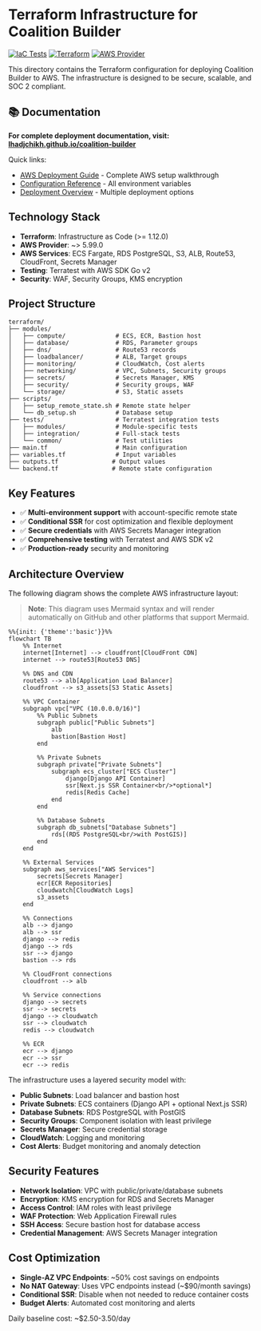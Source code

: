 # Terraform Infrastructure for Coalition Builder

[![IaC Tests](https://github.com/lhadjchikh/coalition-builder/actions/workflows/test_terraform.yml/badge.svg)](https://github.com/lhadjchikh/coalition-builder/actions/workflows/test_terraform.yml)
[![Terraform](https://img.shields.io/badge/terraform-1.12+-blue.svg)](https://www.terraform.io/)
[![AWS Provider](https://img.shields.io/badge/aws-5.99+-orange.svg)](https://registry.terraform.io/providers/hashicorp/aws/latest)

This directory contains the Terraform configuration for deploying Coalition Builder to AWS. The infrastructure is designed to be secure, scalable, and SOC 2 compliant.

## 📚 Documentation

**For complete deployment documentation, visit: [lhadjchikh.github.io/coalition-builder](https://lhadjchikh.github.io/coalition-builder/)**

Quick links:

- [AWS Deployment Guide](https://lhadjchikh.github.io/coalition-builder/deployment/aws/) - Complete AWS setup walkthrough
- [Configuration Reference](https://lhadjchikh.github.io/coalition-builder/reference/environment/) - All environment variables
- [Deployment Overview](https://lhadjchikh.github.io/coalition-builder/deployment/) - Multiple deployment options

## Technology Stack

- **Terraform**: Infrastructure as Code (>= 1.12.0)
- **AWS Provider**: ~> 5.99.0
- **AWS Services**: ECS Fargate, RDS PostgreSQL, S3, ALB, Route53, CloudFront, Secrets Manager
- **Testing**: Terratest with AWS SDK Go v2
- **Security**: WAF, Security Groups, KMS encryption

## Project Structure

```
terraform/
├── modules/
│   ├── compute/              # ECS, ECR, Bastion host
│   ├── database/             # RDS, Parameter groups
│   ├── dns/                  # Route53 records
│   ├── loadbalancer/         # ALB, Target groups
│   ├── monitoring/           # CloudWatch, Cost alerts
│   ├── networking/           # VPC, Subnets, Security groups
│   ├── secrets/              # Secrets Manager, KMS
│   ├── security/             # Security groups, WAF
│   └── storage/              # S3, Static assets
├── scripts/
│   ├── setup_remote_state.sh # Remote state helper
│   └── db_setup.sh           # Database setup
├── tests/                    # Terratest integration tests
│   ├── modules/              # Module-specific tests
│   ├── integration/          # Full-stack tests
│   └── common/               # Test utilities
├── main.tf                   # Main configuration
├── variables.tf              # Input variables
├── outputs.tf               # Output values
└── backend.tf               # Remote state configuration
```

## Key Features

- ✅ **Multi-environment support** with account-specific remote state
- ✅ **Conditional SSR** for cost optimization and flexible deployment
- ✅ **Secure credentials** with AWS Secrets Manager integration
- ✅ **Comprehensive testing** with Terratest and AWS SDK v2
- ✅ **Production-ready** security and monitoring

## Architecture Overview

The following diagram shows the complete AWS infrastructure layout:

> **Note**: This diagram uses Mermaid syntax and will render automatically on GitHub and other platforms that support Mermaid.

```mermaid
%%{init: {'theme':'basic'}}%%
flowchart TB
    %% Internet
    internet[Internet] --> cloudfront[CloudFront CDN]
    internet --> route53[Route53 DNS]

    %% DNS and CDN
    route53 --> alb[Application Load Balancer]
    cloudfront --> s3_assets[S3 Static Assets]

    %% VPC Container
    subgraph vpc["VPC (10.0.0.0/16)"]
        %% Public Subnets
        subgraph public["Public Subnets"]
            alb
            bastion[Bastion Host]
        end

        %% Private Subnets
        subgraph private["Private Subnets"]
            subgraph ecs_cluster["ECS Cluster"]
                django[Django API Container]
                ssr[Next.js SSR Container<br/>*optional*]
                redis[Redis Cache]
            end
        end

        %% Database Subnets
        subgraph db_subnets["Database Subnets"]
            rds[(RDS PostgreSQL<br/>with PostGIS)]
        end
    end

    %% External Services
    subgraph aws_services["AWS Services"]
        secrets[Secrets Manager]
        ecr[ECR Repositories]
        cloudwatch[CloudWatch Logs]
        s3_assets
    end

    %% Connections
    alb --> django
    alb --> ssr
    django --> redis
    django --> rds
    ssr --> django
    bastion --> rds

    %% CloudFront connections
    cloudfront --> alb

    %% Service connections
    django --> secrets
    ssr --> secrets
    django --> cloudwatch
    ssr --> cloudwatch
    redis --> cloudwatch

    %% ECR
    ecr --> django
    ecr --> ssr
    ecr --> redis
```

The infrastructure uses a layered security model with:

- **Public Subnets**: Load balancer and bastion host
- **Private Subnets**: ECS containers (Django API + optional Next.js SSR)
- **Database Subnets**: RDS PostgreSQL with PostGIS
- **Security Groups**: Component isolation with least privilege
- **Secrets Manager**: Secure credential storage
- **CloudWatch**: Logging and monitoring
- **Cost Alerts**: Budget monitoring and anomaly detection

## Security Features

- **Network Isolation**: VPC with public/private/database subnets
- **Encryption**: KMS encryption for RDS and Secrets Manager
- **Access Control**: IAM roles with least privilege
- **WAF Protection**: Web Application Firewall rules
- **SSH Access**: Secure bastion host for database access
- **Credential Management**: AWS Secrets Manager integration

## Cost Optimization

- **Single-AZ VPC Endpoints**: ~50% cost savings on endpoints
- **No NAT Gateway**: Uses VPC endpoints instead (~$90/month savings)
- **Conditional SSR**: Disable when not needed to reduce container costs
- **Budget Alerts**: Automated cost monitoring and alerts

Daily baseline cost: ~$2.50-3.50/day

